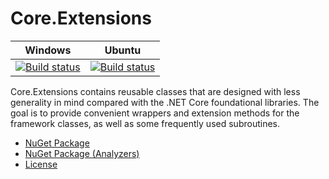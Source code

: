 # Core.Extensions

|Windows|Ubuntu|
|:--:|:--:|
|[![Build status](https://ci.appveyor.com/api/projects/status/305x8gi1xpf2tj31?svg=true)](https://ci.appveyor.com/project/GordenOu/core-extensions)|[![Build status](https://ci.appveyor.com/api/projects/status/yudvm50yiwfj26w7?svg=true)](https://ci.appveyor.com/project/GordenOu/core-extensions-ubuntu)|

Core.Extensions contains reusable classes that are designed with less generality in mind compared with the .NET Core foundational libraries. The goal is to provide convenient wrappers and extension methods for the framework classes, as well as some frequently used subroutines.

- [NuGet Package](https://www.nuget.org/packages/Core.Extensions)
- [NuGet Package (Analyzers)](https://www.nuget.org/packages/Core.Extensions.Analyzers)
- [License](License)
